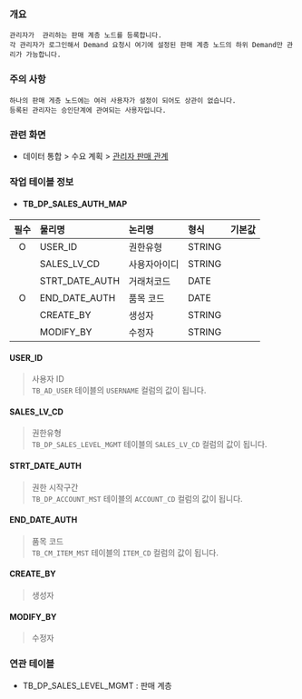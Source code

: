 ### 개요
    관리자가  관리하는 판매 계층 노드를 등록합니다.
    각 관리자가 로그인해서 Demand 요청시 여기에 설정된 판매 계층 노드의 하위 Demand만 관리가 가능합니다. 

### 주의 사항
    하나의 판매 게층 노드에는 여러 사용자가 설정이 되어도 상관이 없습니다.
    등록된 관리자는 승인단계에 관여되는 사용자입니다.

### 관련 화면
- 데이터 통합 > 수요 계획 > [관리자 판매 관계](#/dataintegration/demandplan/salesauthmap)  

### 작업 테이블 정보

- #### TB_DP_SALES_AUTH_MAP


| 필수 | 물리명                                   | 논리명    | 형식     |    기본값    | 
|:--:|:--------------------------------------|:-------|:-------|:---------:|
| O  | USER_ID     | 권한유형   | STRING |           |
|    | SALES_LV_CD    | 사용자아이디 | STRING |           |
|    | STRT_DATE_AUTH | 거래처코드  | DATE   |           |
| O  | END_DATE_AUTH                   | 품목 코드  | DATE   |           |
|    | CREATE_BY                  | 생성자    | STRING |           |
|    | MODIFY_BY                   | 수정자    | STRING |           |


#### USER_ID
> 사용자 ID    
> `TB_AD_USER` 테이블의 `USERNAME` 컬럼의 값이 됩니다.

#### SALES_LV_CD
> 권한유형   
> `TB_DP_SALES_LEVEL_MGMT` 테이블의 `SALES_LV_CD` 컬럼의 값이 됩니다.

#### STRT_DATE_AUTH
> 권한 시작구간    
> `TB_DP_ACCOUNT_MST` 테이블의 `ACCOUNT_CD` 컬럼의 값이 됩니다.

#### END_DATE_AUTH
> 품목 코드    
> `TB_CM_ITEM_MST` 테이블의 `ITEM_CD` 컬럼의 값이 됩니다.  

#### CREATE_BY
> 생성자  

#### MODIFY_BY
> 수정자  

### 연관 테이블

- TB_DP_SALES_LEVEL_MGMT : 판매 계층
